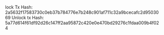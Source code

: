 lock Tx Hash: 2a5632f17583730c0eb37b784776e7b248c901af711c32a9bcecafc2d9503069
Unlock tx Hash: 5a77d614f61df92d26c147ff2aa95872c420e0e470bd29276c1fdaa009b4f024
